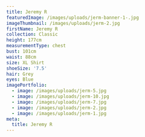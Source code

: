 ```yaml
---
title: Jeremy R
featuredImage: /images/uploads/jerm-banner-1-.jpg
imageThumbnail: /images/uploads/jerm-2.jpg
firstName: Jeremy R
collection: Classic
height: 177cm
measurementType: chest
bust: 101cm
waist: 88cm
size: XL Shirt
shoeSize: '7.5'
hair: Grey
eyes: Blue
imagePortfolio:
  - image: /images/uploads/jerm-5.jpg
  - image: /images/uploads/jerm-10.jpg
  - image: /images/uploads/jerm-7.jpg
  - image: /images/uploads/jerm-2.jpg
  - image: /images/uploads/jerm-1.jpg
meta:
  title: Jeremy R
---
```


